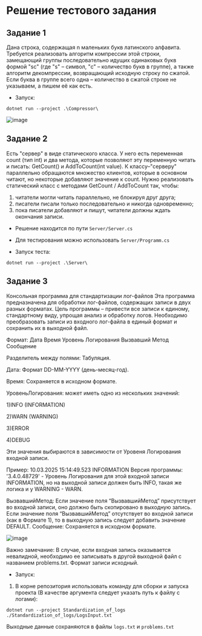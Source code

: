 # Решение тестового задания

## Задание 1

Дана строка, содержащая n маленьких букв латинского алфавита. Требуется реализовать
алгоритм компрессии этой строки, замещающий группы последовательно идущих
одинаковых букв формой "sc" (где "s" – символ, "с" – количество букв в группе), а также
алгоритм декомпрессии, возвращающий исходную строку по сжатой.
Если буква в группе всего одна – количество в сжатой строке не указываем, а пишем её
как есть.

- Запуск:
```
dotnet run --project .\Compressor\
```

![image](https://github.com/user-attachments/assets/0e657f7e-13ec-4c23-9c20-659297e8fe80)

## Задание 2

Есть "сервер" в виде статического класса.
У него есть переменная count (тип int) и два метода, которые позволяют эту
переменную читать и писать: GetCount() и AddToCount(int value).
К классу–"серверу" параллельно обращаются множество клиентов, которые в основном
читают, но некоторые добавляют значение к count.
Нужно реализовать статический класс с методами GetCount / AddToCount так,
чтобы:
1. читатели могли читать параллельно, не блокируя друг друга;
2. писатели писали только последовательно и никогда одновременно;
3. пока писатели добавляют и пишут, читатели должны ждать окончания записи.

- Решение находится по пути ```Server/Server.cs```
- Для тестирования можно использовать ```Server/Programm.cs```

- Запуск теста:
```
dotnet run --project .\Server\
```

## Задание 3

Консольная программа для стандартизации лог-файлов
Эта программа предназначена для обработки лог-файлов, содержащих записи в двух
разных форматах. Цель программы – привести все записи к единому, стандартному виду,
упрощая анализ и обработку логов.
Необходимо преобразовать записи из входного лог-файла в единый формат и сохранить
их в выходной файл.

Формат: Дата Время Уровень Логирования Вызвавший Метод Сообщение

Разделитель между полями: Табуляция.

Дата: Формат DD-MM-YYYY (день-месяц-год).

Время: Сохраняется в исходном формате.

УровеньЛогирования: может иметь одно из нескольких значений:

1)INFO (INFORMATION)

2)WARN (WARNING)

3)ERROR

4)DEBUG

Эти значения выбираются в зависимости от Уровеня Логирования входной записи. 

Пример:
10.03.2025 15:14:49.523 INFORMATION  Версия программы: '3.4.0.48729' - Уровень Логирования для этой входной записи INFORMATION, но на выходной записи должен быть INFO, такая же логика и у WARNING - WARN.

ВызвавшийМетод:
Если значение поля “ВызвавшийМетод” присутствует во входной записи, оно должно быть скопировано в выходную запись.
Если значение поля “ВызвавшийМетод” отсутствует во входной записи (как в Формате 1), то в выходную запись следует добавить значение DEFAULT.
Сообщение: Сохраняется в исходном формате.

![image](https://github.com/user-attachments/assets/39983f77-b09f-4900-b90f-b4bb01c75281)

Важно замечание:
В случае, если входная запись оказывается невалидной, необходимо ее записывать в другой выходной файл с названием problems.txt. Формат записи исходный.

- Запуск:

1. В корне репозитория использовать команду для сборки и запуска проекта (В качестве аргумента следует указать путь к файлу с логами):
```
dotnet run --project Standardization_of_logs ./Standardization_of_logs/LogsInput.txt
```
Выходные данные сохраняются в файлы ```logs.txt``` и ```problems.txt```
